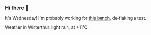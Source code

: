 ### Hi there :wave:

It's Wednesday! I'm probably working for [this bunch](https://github.com/kohofinancial), de-flaking a test.

Weather in Winterthur: light rain, at +11°C.
